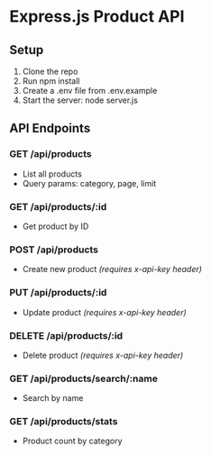 # Express.js Product API

## Setup
1. Clone the repo
2. Run npm install
3. Create a .env file from .env.example
4. Start the server: node server.js

## API Endpoints

### GET /api/products
- List all products
- Query params: category, page, limit

### GET /api/products/:id
- Get product by ID

### POST /api/products
- Create new product *(requires x-api-key header)*

### PUT /api/products/:id
- Update product *(requires x-api-key header)*

### DELETE /api/products/:id
- Delete product *(requires x-api-key header)*

### GET /api/products/search/:name
- Search by name

### GET /api/products/stats
- Product count by category